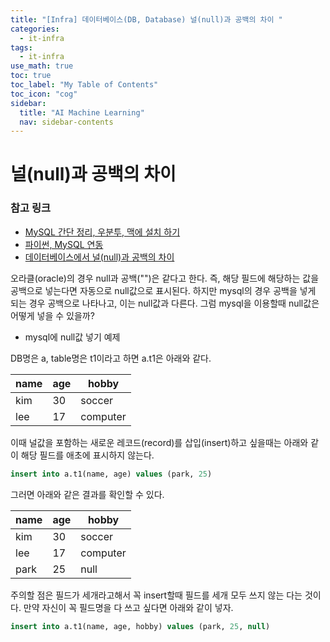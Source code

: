 ```yaml
---
title: "[Infra] 데이터베이스(DB, Database) 널(null)과 공백의 차이 " 
categories:
  - it-infra
tags:
  - it-infra
use_math: true
toc: true
toc_label: "My Table of Contents"
toc_icon: "cog"
sidebar:
  title: "AI Machine Learning"
  nav: sidebar-contents
---
```


# 널(null)과 공백의 차이

### 참고 링크  

* [MySQL 간단 정리, 우분투, 맥에 설치 하기](https://losskatsu.github.io/it-infra/mysql-index/)
* [파이썬, MySQL 연동](https://losskatsu.github.io/programming/py-db-conn/)
* [데이터베이스에서 널(null)과 공백의 차이](https://losskatsu.github.io/it-infra/db-null/)

오라클(oracle)의 경우 null과 공백("")은 같다고 한다. 
즉, 해당 필드에 해당하는 값을 공백으로 넣는다면 자동으로 null값으로 표시된다. 
하지만 mysql의 경우 공백을 넣게 되는 경우 공백으로 나타나고, 이는 null값과 다른다. 
그럼 mysql을 이용할때 null값은 어떻게 넣을 수 있을까?

* mysql에 null값 넣기 예제

DB명은 a, table명은 t1이라고 하면 a.t1은 아래와 같다.


name | age | hobby
-----|-----|-------
kim | 30 | soccer
lee | 17 | computer

이때 널값을 포함하는 새로운 레코드(record)를 삽입(insert)하고 싶을때는 아래와 같이 
해당 필드를 애초에 표시하지 않는다. 

```sql
insert into a.t1(name, age) values (park, 25)
```

그러면 아래와 같은 결과를 확인할 수 있다.


name | age | hobby
-----|-----|-------
kim | 30 | soccer
lee | 17 | computer
park | 25 | null

주의할 점은 필드가 세개라고해서 꼭 insert할때 필드를 세개 모두 쓰지 않는 다는 것이다. 
만약 자신이 꼭 필드명을 다 쓰고 싶다면 아래와 같이 넣자.

```sql
insert into a.t1(name, age, hobby) values (park, 25, null)
```
